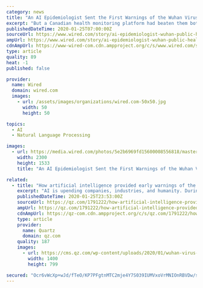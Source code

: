 ```yaml
---
category: news
title: "An AI Epidemiologist Sent the First Warnings of the Wuhan Virus"
excerpt: "But a Canadian health monitoring platform had beaten them both to the punch, sending word of the outbreak to its customers on December 31. BlueDot uses an AI-driven algorithm that scours foreign-language news reports, animal and plant disease networks, and official proclamations to give its clients advance warning to avoid danger zones like Wuhan."
publishedDateTime: 2020-01-25T07:00:00Z
sourceUrl: https://www.wired.com/story/ai-epidemiologist-wuhan-public-health-warnings/
ampUrl: https://www.wired.com/story/ai-epidemiologist-wuhan-public-health-warnings/amp
cdnAmpUrl: https://www-wired-com.cdn.ampproject.org/c/s/www.wired.com/story/ai-epidemiologist-wuhan-public-health-warnings/amp
type: article
quality: 89
heat: -1
published: false

provider:
  name: Wired
  domain: wired.com
  images:
    - url: /assets/images/organizations/wired.com-50x50.jpg
      width: 50
      height: 50

topics:
  - AI
  - Natural Language Processing

images:
  - url: https://media.wired.com/photos/5e2b6969fd15600008556818/master/pass/Science_wuhanvirustracking_1195733907.jpg
    width: 2300
    height: 1533
    title: "An AI Epidemiologist Sent the First Warnings of the Wuhan Virus"

related:
  - title: "How artificial intelligence provided early warnings of the Wuhan virus"
    excerpt: "AI is upending companies, industries, and humanity. During the kind of virus outbreak that China and other nations are now contending with, time is of the essence. The earlier the warning, the better the chance to contain the contagion. One problem, though, is that governments are sometimes reticent to share information. Such was the case in ..."
    publishedDateTime: 2020-01-25T23:53:00Z
    sourceUrl: https://qz.com/1791222/how-artificial-intelligence-provided-early-warning-of-wuhan-virus/
    ampUrl: https://qz.com/1791222/how-artificial-intelligence-provided-early-warning-of-wuhan-virus/amp/
    cdnAmpUrl: https://qz-com.cdn.ampproject.org/c/s/qz.com/1791222/how-artificial-intelligence-provided-early-warning-of-wuhan-virus/amp/
    type: article
    provider:
      name: Quartz
      domain: qz.com
    quality: 187
    images:
      - url: https://cms.qz.com/wp-content/uploads/2020/01/wuhan-virus-outbreak-e1579994767750.jpg?quality=75&strip=all&w=1400
        width: 1400
        height: 799

secured: "Ocr6vWcXp+wJd/fTeO/KP7PFgtnMTC2mje4Y7S039IUMVxoVrMNIOnRBVDw/sHc8Ie04VZ9QHcIOA+ovrMB3/oT0uJdDbO4gIKwCaBjN8AcENllWvdlVXKKQd0yqO26Akyrxx4HSVhrTxh8unMsmIchRvZ52DtRZHEHyKcrYK3TiOUpFFO2/RatkUWoB79lw57Dm2i4Rt86Q6COQhZgJflxadgGG4dpsWNWhjHrd9CvbLMLpCqgUxvD8vhCjCPyAiuizDyY2bt19SxaIl49DFtWlRybHDVlRLdNFK85OPHbUkQwVBPpZczF0o/LLIk1Cjp/BOd8Y9eJlWwywML6wtTWMrWfzfocr9KxODsqHQ68pUrpDvOOuxAVc5fhwGKYYJDxIPUoBUPFW+1c4m2pLsHtPRyN+TtxxyOjd/aPgiIBS4rEsf0s/cBL12sQElLN9AFrQpZ0QmI60gcIYhCs8Q+y8LIB/paS1FEdsT+lZ53k=;CRE8hA+E/BTlgyaDCVTbiQ=="
---
```


